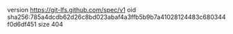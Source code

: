 version https://git-lfs.github.com/spec/v1
oid sha256:785a4dcdb62d26c8bd023abaf4a3ffb5b9b7a41028124483c680344f0d6df451
size 404
